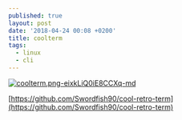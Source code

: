 ```yaml
---
published: true
layout: post
date: '2018-04-24 00:08 +0200'
title: coolterm
tags:
  - linux
  - cli
---
```

[![coolterm.png-eixkLiQ0iE8CCXq-md](https://i.imgur.com/Wfs1ZX6l.jpg)](https://i.imgur.com/Wfs1ZX6.jpg)

[https://github.com/Swordfish90/cool-retro-term](https://github.com/Swordfish90/cool-retro-term)
